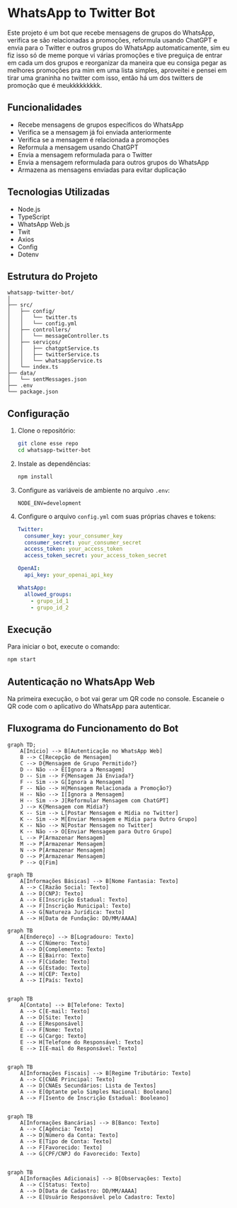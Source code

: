 
# WhatsApp to Twitter Bot

Este projeto é um bot que recebe mensagens de grupos do WhatsApp, verifica se são relacionadas a promoções, reformula usando ChatGPT e envia para o Twitter e outros grupos do WhatsApp automaticamente, sim eu fiz isso só de meme porque vi várias promoções e tive preguiça de entrar em cada um dos grupos e reorganizar da maneira que eu consiga pegar as melhores promoções pra mim em uma lista simples, aproveitei e pensei em tirar uma graninha no twitter com isso, então há um dos twitters de promoção que é meukkkkkkkkk.

## Funcionalidades

- Recebe mensagens de grupos específicos do WhatsApp
- Verifica se a mensagem já foi enviada anteriormente
- Verifica se a mensagem é relacionada a promoções
- Reformula a mensagem usando ChatGPT
- Envia a mensagem reformulada para o Twitter
- Envia a mensagem reformulada para outros grupos do WhatsApp
- Armazena as mensagens enviadas para evitar duplicação

## Tecnologias Utilizadas

- Node.js
- TypeScript
- WhatsApp Web.js
- Twit
- Axios
- Config
- Dotenv

## Estrutura do Projeto

```
whatsapp-twitter-bot/
│
├── src/
│   ├── config/
│   │   └── twitter.ts
│   │   └── config.yml
│   ├── controllers/
│   │   └── messageController.ts
│   ├── serviços/
│   │   ├── chatgptService.ts
│   │   ├── twitterService.ts
│   │   └── whatsappService.ts
│   └── index.ts
├── data/
│   └── sentMessages.json
├── .env
└── package.json
```

## Configuração

1. Clone o repositório:
   ```sh
   git clone esse repo
   cd whatsapp-twitter-bot
   ```

2. Instale as dependências:
   ```sh
   npm install
   ```

3. Configure as variáveis de ambiente no arquivo `.env`:
   ```env
   NODE_ENV=development
   ```

4. Configure o arquivo `config.yml` com suas próprias chaves e tokens:
   ```yaml
   Twitter:
     consumer_key: your_consumer_key
     consumer_secret: your_consumer_secret
     access_token: your_access_token
     access_token_secret: your_access_token_secret

   OpenAI:
     api_key: your_openai_api_key

   WhatsApp:
     allowed_groups:
       - grupo_id_1
       - grupo_id_2
   ```

## Execução

Para iniciar o bot, execute o comando:
```sh
npm start
```

## Autenticação no WhatsApp Web

Na primeira execução, o bot vai gerar um QR code no console. Escaneie o QR code com o aplicativo do WhatsApp para autenticar.

## Fluxograma do Funcionamento do Bot

```mermaid
graph TD;
    A[Início] --> B[Autenticação no WhatsApp Web]
    B --> C[Recepção de Mensagem]
    C --> D{Mensagem de Grupo Permitido?}
    D -- Não --> E[Ignora a Mensagem]
    D -- Sim --> F{Mensagem Já Enviada?}
    F -- Sim --> G[Ignora a Mensagem]
    F -- Não --> H{Mensagem Relacionada a Promoção?}
    H -- Não --> I[Ignora a Mensagem]
    H -- Sim --> J[Reformular Mensagem com ChatGPT]
    J --> K{Mensagem com Mídia?}
    K -- Sim --> L[Postar Mensagem e Mídia no Twitter]
    K -- Sim --> M[Enviar Mensagem e Mídia para Outro Grupo]
    K -- Não --> N[Postar Mensagem no Twitter]
    K -- Não --> O[Enviar Mensagem para Outro Grupo]
    L --> P[Armazenar Mensagem]
    M --> P[Armazenar Mensagem]
    N --> P[Armazenar Mensagem]
    O --> P[Armazenar Mensagem]
    P --> Q[Fim]
```



```mermaid
graph TB
    A[Informações Básicas] --> B[Nome Fantasia: Texto]
    A --> C[Razão Social: Texto]
    A --> D[CNPJ: Texto]
    A --> E[Inscrição Estadual: Texto]
    A --> F[Inscrição Municipal: Texto]
    A --> G[Natureza Jurídica: Texto]
    A --> H[Data de Fundação: DD/MM/AAAA]

graph TB
    A[Endereço] --> B[Logradouro: Texto]
    A --> C[Número: Texto]
    A --> D[Complemento: Texto]
    A --> E[Bairro: Texto]
    A --> F[Cidade: Texto]
    A --> G[Estado: Texto]
    A --> H[CEP: Texto]
    A --> I[País: Texto]


graph TB
    A[Contato] --> B[Telefone: Texto]
    A --> C[E-mail: Texto]
    A --> D[Site: Texto]
    A --> E[Responsável]
    E --> F[Nome: Texto]
    E --> G[Cargo: Texto]
    E --> H[Telefone do Responsável: Texto]
    E --> I[E-mail do Responsável: Texto]


graph TB
    A[Informações Fiscais] --> B[Regime Tributário: Texto]
    A --> C[CNAE Principal: Texto]
    A --> D[CNAEs Secundários: Lista de Textos]
    A --> E[Optante pelo Simples Nacional: Booleano]
    A --> F[Isento de Inscrição Estadual: Booleano]


graph TB
    A[Informações Bancárias] --> B[Banco: Texto]
    A --> C[Agência: Texto]
    A --> D[Número da Conta: Texto]
    A --> E[Tipo de Conta: Texto]
    A --> F[Favorecido: Texto]
    A --> G[CPF/CNPJ do Favorecido: Texto]


graph TB
    A[Informações Adicionais] --> B[Observações: Texto]
    A --> C[Status: Texto]
    A --> D[Data de Cadastro: DD/MM/AAAA]
    A --> E[Usuário Responsável pelo Cadastro: Texto]

```
